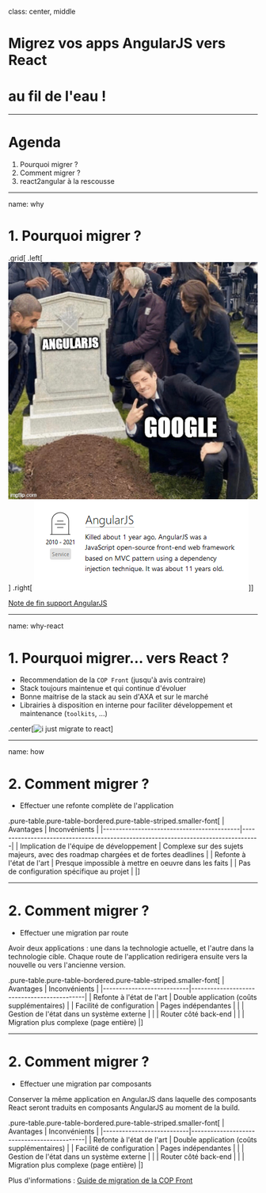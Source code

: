 class: center, middle

# Migrez vos apps AngularJS vers React
# au fil de l'eau !

---

# Agenda

1. Pourquoi migrer ?
2. Comment migrer ?
3. react2angular à la rescousse

---

name: why

# 1. Pourquoi migrer ?

.grid[
.left[
![left-aligned image](img/andularjs_dead.jpg)]
.right[
![Right-aligned image](img/killed_by_google.png)]]

[Note de fin support AngularJS](https://blog.angular.io/discontinued-long-term-support-for-angularjs-cc066b82e65a)

---

name: why-react

# 1. Pourquoi migrer... vers React ?

- Recommendation de la `COP Front` (jusqu'à avis contraire)
- Stack toujours maintenue et qui continue d'évoluer
- Bonne maitrise de la stack au sein d'AXA et sur le marché
- Librairies à disposition en interne pour faciliter développement et maintenance (`toolkits`, ...)

.center[![i just migrate to react](https://i.imgflip.com/78l9y9.jpg)]

---

name: how

# 2. Comment migrer ?

- Effectuer une refonte complète de l'application

.pure-table.pure-table-bordered.pure-table-striped.smaller-font[
| Avantages                                 | Inconvénients                                                                     |
|-------------------------------------------|-----------------------------------------------------------------------------------|
| Implication de l'équipe de développement  | Complexe sur des sujets majeurs, avec des roadmap chargées et de fortes deadlines |
| Refonte à l'état de l'art                 | Presque impossible à mettre en oeuvre dans les faits                              |
| Pas de configuration spécifique au projet |                                                                                   |]

---

# 2. Comment migrer ?
- Effectuer une migration par route

Avoir deux applications : une dans la technologie actuelle, et l'autre dans la technologie cible. Chaque route de l'application redirigera ensuite vers la nouvelle ou vers l'ancienne version.

.pure-table.pure-table-bordered.pure-table-striped.smaller-font[
| Avantages                 | Inconvénients                              |
|---------------------------|--------------------------------------------|
| Refonte à l'état de l'art | Double application (coûts supplémentaires) |
| Facilité de configuration | Pages indépendantes                        |
|                           | Gestion de l'état dans un système externe  |
|                           | Router côté back-end                       |
|                           | Migration plus complexe (page entière)     |]

---

# 2. Comment migrer ?
- Effectuer une migration par composants

Conserver la même application en AngularJS dans laquelle des composants React seront traduits en composants AngularJS au moment de la build.

.pure-table.pure-table-bordered.pure-table-striped.smaller-font[
| Avantages                 | Inconvénients                              |
|---------------------------|--------------------------------------------|
| Refonte à l'état de l'art | Double application (coûts supplémentaires) |
| Facilité de configuration | Pages indépendantes                        |
|                           | Gestion de l'état dans un système externe  |
|                           | Router côté back-end                       |
|                           | Migration plus complexe (page entière)     |]

Plus d'informations : [Guide de migration de la COP Front](https://dev.azure.com/axafrance/CoP%20Front/_git/wiki?path=/migration/index.md&_a=preview)